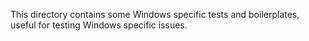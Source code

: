 This directory contains some Windows specific tests and boilerplates,
useful for testing Windows specific issues.
